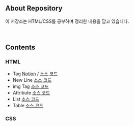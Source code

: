 ## About Repository

이 저장소는 HTML/CSS를 공부하며 정리한 내용을 담고 있습니다.

</br>

## Contents

### HTML

- Tag [Notion](https://distinct-bulb-c95.notion.site/78577726e74e439f85ea2fbd48260a5d) / [소스 코드](HTML/tag.html)
- New Line [소스 코드](HTML/new_line.html)
- img Tag [소스 코드](HTML/img.html)
- Attribute [소스 코드](HTML/attribute.html)
- List [소스 코드](HTML/list.html)
- Table [소스 코드](HTML/table.html)

### CSS